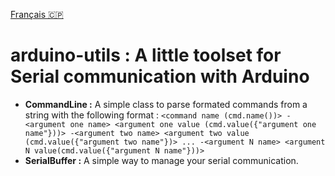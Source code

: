 [Français 🇨🇵](https://github.com/Choucroute-melba/arduino-utils/blob/master/readme-fr.md)

# arduino-utils : A little toolset for Serial communication with Arduino

- **CommandLine :** A simple class to parse formated commands from a string with the following format : 
    `<command name (cmd.name())> -<argument one name> <argument one value (cmd.value({"argument one name"}))> -<argument two name> <argument two value (cmd.value({"argument two name"})> ... -<argument N name> <argument N value(cmd.value({"argument N name"}))>`
- **SerialBuffer :** A simple way to manage your serial communication.
